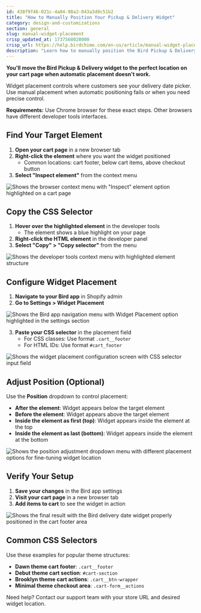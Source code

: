 ```yaml
---
id: 438f9f46-021c-4a04-98a2-043a3d0c51b2
title: "How to Manually Position Your Pickup & Delivery Widget"
category: design-and-customizations
section: general
slug: manual-widget-placement
crisp_updated_at: 1737568028000
crisp_url: https://help.birdchime.com/en-us/article/manual-widget-placement-1iq0zmb/
description: "Learn how to manually position the Bird Pickup & Delivery widget on your cart page using CSS selectors when automatic placement doesn't work for your theme"
---
```



**You'll move the Bird Pickup & Delivery widget to the perfect location on your cart page when automatic placement doesn't work.**

Widget placement controls where customers see your delivery date picker. Use manual placement when automatic positioning fails or when you need precise control.

**Requirements:** Use Chrome browser for these exact steps. Other browsers have different developer tools interfaces.

## Find Your Target Element

1. **Open your cart page** in a new browser tab
2. **Right-click the element** where you want the widget positioned
   - Common locations: cart footer, below cart items, above checkout button
3. **Select "Inspect element"** from the context menu

![Shows the browser context menu with "Inspect" element option highlighted on a cart page](https://storage.crisp.chat/users/helpdesk/website/ca826b447482b000/image_1lhxlax.png)

## Copy the CSS Selector

1. **Hover over the highlighted element** in the developer tools
   - The element shows a blue highlight on your page
2. **Right-click the HTML element** in the developer panel
3. **Select "Copy" > "Copy selector"** from the menu

![Shows the developer tools context menu with highlighted element structure](https://storage.crisp.chat/users/helpdesk/website/ca826b447482b000/image_e4n3e5.png)

## Configure Widget Placement

1. **Navigate to your Bird app** in Shopify admin
2. **Go to Settings > Widget Placement**

![Shows the Bird app navigation menu with Widget Placement option highlighted in the settings section](https://storage.crisp.chat/users/helpdesk/website/ca826b447482b000/widgetplacementmenu_1uyni50.png)

3. **Paste your CSS selector** in the placement field
   - For CSS classes: Use format `.cart__footer`
   - For HTML IDs: Use format `#cart_footer`

![Shows the widget placement configuration screen with CSS selector input field](https://storage.crisp.chat/users/helpdesk/website/ca826b447482b000/cssclass_bg703r.png)

## Adjust Position (Optional)

Use the **Position** dropdown to control placement:
- **After the element**: Widget appears below the target element
- **Before the element**: Widget appears above the target element
- **Inside the element as first (top)**: Widget appears inside the element at the top
- **Inside the element as last (bottom)**: Widget appears inside the element at the bottom

![Shows the position adjustment dropdown menu with different placement options for fine-tuning widget location](https://storage.crisp.chat/users/helpdesk/website/ca826b447482b000/screenshot-2024-12-16-135501_98gtw.png)

## Verify Your Setup

1. **Save your changes** in the Bird app settings
2. **Visit your cart page** in a new browser tab
3. **Add items to cart** to see the widget in action

![Shows the final result with the Bird delivery date widget properly positioned in the cart footer area](https://storage.crisp.chat/users/helpdesk/website/ca826b447482b000/image_10tdhna.png)

## Common CSS Selectors

Use these examples for popular theme structures:

- **Dawn theme cart footer**: `.cart__footer`
- **Debut theme cart section**: `#cart-section`
- **Brooklyn theme cart actions**: `.cart__btn-wrapper`
- **Minimal theme checkout area**: `.cart-form__actions`

Need help? Contact our support team with your store URL and desired widget location.